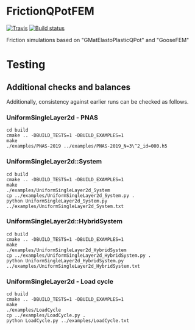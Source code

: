 # FrictionQPotFEM

[![Travis](https://travis-ci.com/tdegeus/FrictionQPotFEM.svg?branch=main)](https://travis-ci.com/tdegeus/FrictionQPotFEM)
[![Build status](https://ci.appveyor.com/api/projects/status/cx5ksr804rqidq0d?svg=true)](https://ci.appveyor.com/project/tdegeus/frictionqpotfem)

Friction simulations based on "GMatElastoPlasticQPot" and "GooseFEM"

# Testing

## Additional checks and balances

Additionally, consistency against earlier runs can be checked as follows.

### UniformSingleLayer2d - PNAS

```none
cd build
cmake .. -DBUILD_TESTS=1 -DBUILD_EXAMPLES=1
make
./examples/PNAS-2019 ../examples/PNAS-2019_N=3\^2_id=000.h5
```

### UniformSingleLayer2d::System

```none
cd build
cmake .. -DBUILD_TESTS=1 -DBUILD_EXAMPLES=1
make
./examples/UniformSingleLayer2d_System
cp ../examples/UniformSingleLayer2d_System.py .
python UniformSingleLayer2d_System.py ../examples/UniformSingleLayer2d_System.txt
```

### UniformSingleLayer2d::HybridSystem

```none
cd build
cmake .. -DBUILD_TESTS=1 -DBUILD_EXAMPLES=1
make
./examples/UniformSingleLayer2d_HybridSystem
cp ../examples/UniformSingleLayer2d_HybridSystem.py .
python UniformSingleLayer2d_HybridSystem.py ../examples/UniformSingleLayer2d_HybridSystem.txt
```

### UniformSingleLayer2d - Load cycle

```none
cd build
cmake .. -DBUILD_TESTS=1 -DBUILD_EXAMPLES=1
make
./examples/LoadCycle
cp ../examples/LoadCycle.py .
python LoadCycle.py ../examples/LoadCycle.txt
```

